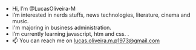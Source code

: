 -  Hi, I’m @LucasOliveira-M
-  I’m interested in nerds stuffs, news technologies, literature, cinema and music. 
- I'm majoring in business administration.
- I’m currently learning javascript, htm and css. .
- 📫 You can reach me on lucas.oliveira.m.p1973@gmail.com

<!---
LucasOliveira-M/LucasOliveira-M is a ✨ special ✨ repository because its `README.md` (this file) appears on your GitHub profile.
You can click the Preview link to take a look at your changes.
--->
